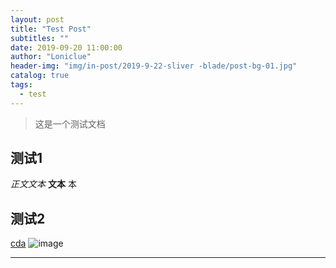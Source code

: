 ```yaml
---
layout: post
title: "Test Post"
subtitles: ""
date: 2019-09-20 11:00:00
author: "Loniclue"
header-img: "img/in-post/2019-9-22-sliver -blade/post-bg-01.jpg"
catalog: true
tags: 
  - test
---
```


> 这是一个测试文档

## 测试1

*正文文本* **文本** 本

## 测试2

[cda](https://ykkskl.top)
![image](/blog/img/header/home-bg-o.jpg)

---